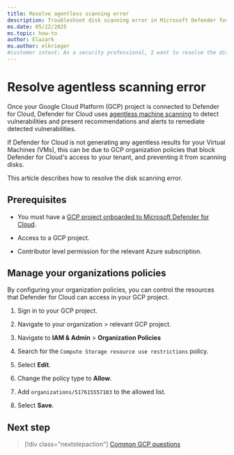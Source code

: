```yaml
---
title: Resolve agentless scanning error
description: Troubleshoot disk scanning error in Microsoft Defender for Cloud to ensure your resources are connected and protected.
ms.date: 05/22/2025
ms.topic: how-to
author: Elazark
ms.author: elkrieger
#customer intent: As a security professional, I want to resolve the disk scanning errors in Microsoft Defender for Cloud's GCP connector to ensure my resources are connected and protected.
---
```


# Resolve agentless scanning error

Once your Google Cloud Platform (GCP) project is connected to Defender for Cloud, Defender for Cloud uses [agentless machine scanning](concept-agentless-data-collection.md) to detect vulnerabilities and present recommendations and alerts to remediate detected vulnerabilities. 

If Defender for Cloud is not generating any agentless results for your Virtual Machines (VMs), this can be due to GCP organization policies that block Defender for Cloud's access to your tenant, and preventing it from scanning disks.

This article describes how to resolve the disk scanning error.

## Prerequisites

- You must have a [GCP project onboarded to Microsoft Defender for Cloud](quickstart-onboard-gcp.md).

- Access to a GCP project.

- Contributor level permission for the relevant Azure subscription.

## Manage your organizations policies

By configuring your organization policies, you can control the resources that Defender for Cloud can access in your GCP project.

1. Sign in to your GCP project.

1. Navigate to your organization > relevant GCP project.

1. Navigate to **IAM & Admin** > **Organization Policies**

1. Search for the `Compute Storage resource use restrictions` policy.

1. Select **Edit**.

1. Change the policy type to **Allow**.

1. Add `organizations/517615557103` to the allowed list.

1. Select **Save**.

## Next step

> [!div class="nextstepaction"]
> [Common GCP questions](faq-general.yml)

